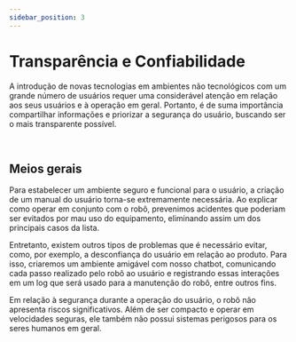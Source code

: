 ```yaml
---
sidebar_position: 3
---
```


# Transparência e Confiabilidade

A introdução de novas tecnologias em ambientes não tecnológicos com um grande número de usuários requer uma considerável atenção em relação aos seus usuários e à operação em geral. Portanto, é de suma importância compartilhar informações e priorizar a segurança do usuário, buscando ser o mais transparente possível.

<br>

## Meios gerais

Para estabelecer um ambiente seguro e funcional para o usuário, a criação de um manual do usuário torna-se extremamente necessária. Ao explicar como operar em conjunto com o robô, prevenimos acidentes que poderiam ser evitados por mau uso do equipamento, eliminando assim um dos principais casos da lista.<br>

Entretanto, existem outros tipos de problemas que é necessário evitar, como, por exemplo, a desconfiança do usuário em relação ao produto. Para isso, criaremos um ambiente amigável com nosso chatbot, comunicando cada passo realizado pelo robô ao usuário e registrando essas interações em um log que será usado para a manutenção do robô, entre outros fins. <br>

Em relação à segurança durante a operação do usuário, o robô não apresenta riscos significativos. Além de ser compacto e operar em velocidades seguras, ele também não possui sistemas perigosos para os seres humanos em geral.